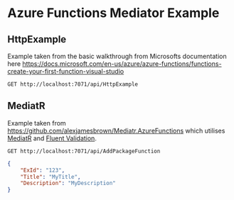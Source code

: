 # Azure Functions Mediator Example

## HttpExample

Example taken from the basic walkthrough from Microsofts documentation here https://docs.microsoft.com/en-us/azure/azure-functions/functions-create-your-first-function-visual-studio

`GET http://localhost:7071/api/HttpExample`

## MediatR

Example taken from https://github.com/alexjamesbrown/Mediatr.AzureFunctions which utilises [MediatR](https://github.com/jbogard/MediatR) and [Fluent Validation](https://github.com/FluentValidation/FluentValidation).

`GET http://localhost:7071/api/AddPackageFunction`

```json
{
    "ExId": "123",
    "Title": "MyTitle",
    "Description": "MyDescription"
}
```
